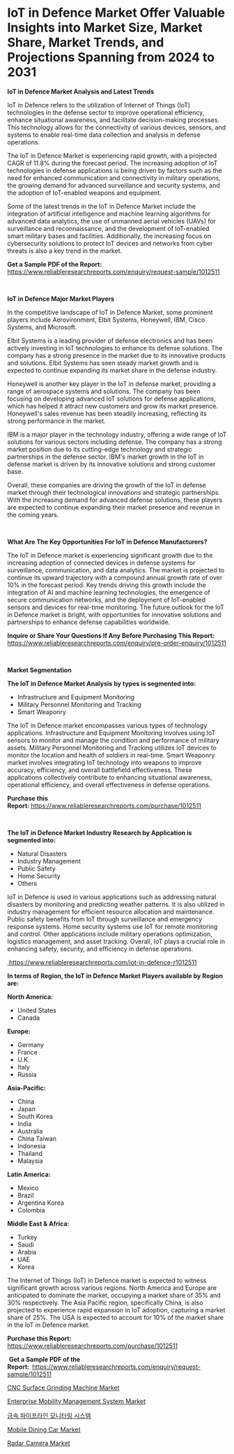 <p><h1>IoT in Defence Market Offer Valuable Insights into Market Size, Market Share, Market Trends, and Projections Spanning from 2024 to 2031</h1></p><p><strong>IoT in Defence Market Analysis and Latest Trends</strong></p>
<p><p>IoT in Defence refers to the utilization of Internet of Things (IoT) technologies in the defense sector to improve operational efficiency, enhance situational awareness, and facilitate decision-making processes. This technology allows for the connectivity of various devices, sensors, and systems to enable real-time data collection and analysis in defense operations.</p><p>The IoT in Defence Market is experiencing rapid growth, with a projected CAGR of 11.8% during the forecast period. The increasing adoption of IoT technologies in defense applications is being driven by factors such as the need for enhanced communication and connectivity in military operations, the growing demand for advanced surveillance and security systems, and the adoption of IoT-enabled weapons and equipment.</p><p>Some of the latest trends in the IoT in Defence Market include the integration of artificial intelligence and machine learning algorithms for advanced data analytics, the use of unmanned aerial vehicles (UAVs) for surveillance and reconnaissance, and the development of IoT-enabled smart military bases and facilities. Additionally, the increasing focus on cybersecurity solutions to protect IoT devices and networks from cyber threats is also a key trend in the market.</p></p>
<p><strong>Get a Sample PDF of the Report:&nbsp;</strong> <a href="https://www.reliableresearchreports.com/enquiry/request-sample/1012511">https://www.reliableresearchreports.com/enquiry/request-sample/1012511</a></p>
<p>&nbsp;</p>
<p><strong>IoT in Defence Major Market Players</strong></p>
<p><p>In the competitive landscape of IoT in Defence Market, some prominent players include Aerovironment, Elbit Systems, Honeywell, IBM, Cisco Systems, and Microsoft. </p><p>Elbit Systems is a leading provider of defense electronics and has been actively investing in IoT technologies to enhance its defense solutions. The company has a strong presence in the market due to its innovative products and solutions. Elbit Systems has seen steady market growth and is expected to continue expanding its market share in the defense industry.</p><p>Honeywell is another key player in the IoT in defense market, providing a range of aerospace systems and solutions. The company has been focusing on developing advanced IoT solutions for defense applications, which has helped it attract new customers and grow its market presence. Honeywell's sales revenue has been steadily increasing, reflecting its strong performance in the market.</p><p>IBM is a major player in the technology industry, offering a wide range of IoT solutions for various sectors including defense. The company has a strong market position due to its cutting-edge technology and strategic partnerships in the defense sector. IBM's market growth in the IoT in defense market is driven by its innovative solutions and strong customer base.</p><p>Overall, these companies are driving the growth of the IoT in defense market through their technological innovations and strategic partnerships. With the increasing demand for advanced defense solutions, these players are expected to continue expanding their market presence and revenue in the coming years.</p></p>
<p>&nbsp;</p>
<p><strong>What Are The Key Opportunities For IoT in Defence Manufacturers?</strong></p>
<p><p>The IoT in Defence market is experiencing significant growth due to the increasing adoption of connected devices in defense systems for surveillance, communication, and data analytics. The market is projected to continue its upward trajectory with a compound annual growth rate of over 10% in the forecast period. Key trends driving this growth include the integration of AI and machine learning technologies, the emergence of secure communication networks, and the deployment of IoT-enabled sensors and devices for real-time monitoring. The future outlook for the IoT in Defence market is bright, with opportunities for innovative solutions and partnerships to enhance defense capabilities worldwide.</p></p>
<p><strong>Inquire or Share Your Questions If Any Before Purchasing This Report:</strong> <a href="https://www.reliableresearchreports.com/enquiry/pre-order-enquiry/1012511">https://www.reliableresearchreports.com/enquiry/pre-order-enquiry/1012511</a></p>
<p>&nbsp;</p>
<p><strong>Market Segmentation</strong></p>
<p><strong>The IoT in Defence Market Analysis by types is segmented into:</strong></p>
<p><ul><li>Infrastructure and Equipment Monitoring</li><li>Military Personnel Monitoring and Tracking</li><li>Smart Weaponry</li></ul></p>
<p><p>The IoT in Defence market encompasses various types of technology applications. Infrastructure and Equipment Monitoring involves using IoT sensors to monitor and manage the condition and performance of military assets. Military Personnel Monitoring and Tracking utilizes IoT devices to monitor the location and health of soldiers in real-time. Smart Weaponry market involves integrating IoT technology into weapons to improve accuracy, efficiency, and overall battlefield effectiveness. These applications collectively contribute to enhancing situational awareness, operational efficiency, and overall effectiveness in defense operations.</p></p>
<p><strong>Purchase this Report:&nbsp;</strong><a href="https://www.reliableresearchreports.com/purchase/1012511">https://www.reliableresearchreports.com/purchase/1012511</a></p>
<p>&nbsp;</p>
<p><strong>The IoT in Defence Market Industry Research by Application is segmented into:</strong></p>
<p><ul><li>Natural Disasters</li><li>Industry Management</li><li>Public Safety</li><li>Home Security</li><li>Others</li></ul></p>
<p><p>IoT in Defence is used in various applications such as addressing natural disasters by monitoring and predicting weather patterns. It is also utilized in industry management for efficient resource allocation and maintenance. Public safety benefits from IoT through surveillance and emergency response systems. Home security systems use IoT for remote monitoring and control. Other applications include military operations optimization, logistics management, and asset tracking. Overall, IoT plays a crucial role in enhancing safety, security, and efficiency in defense operations.</p></p>
<p><a href="https://www.reliableresearchreports.com/iot-in-defence-r1012511">&nbsp;https://www.reliableresearchreports.com/iot-in-defence-r1012511</a></p>
<p><strong>In terms of Region, the IoT in Defence Market Players available by Region are:</strong></p>
<p>
    <p> <strong> North America: </strong>
        <ul>
            <li>United States</li>
            <li>Canada</li>
        </ul>
        </p> 
    <p> <strong> Europe: </strong>
        <ul>
            <li>Germany</li>
            <li>France</li>
            <li>U.K.</li>
            <li>Italy</li>
            <li>Russia</li>
        </ul>
        </p> 
    <p> <strong> Asia-Pacific: </strong>
        <ul>
            <li>China</li>
            <li>Japan</li>
            <li>South Korea</li>
            <li>India</li>
            <li>Australia</li>
            <li>China Taiwan</li>
            <li>Indonesia</li>
            <li>Thailand</li>
            <li>Malaysia</li>
        </ul>
        </p> 
    <p> <strong> Latin America: </strong>
        <ul>
            <li>Mexico</li>
            <li>Brazil</li>
            <li>Argentina Korea</li>
            <li>Colombia</li>
        </ul>
        </p> 
    <p> <strong> Middle East & Africa: </strong>
        <ul>
            <li>Turkey</li>
            <li>Saudi</li>
            <li>Arabia</li>
            <li>UAE</li>
            <li>Korea</li>
        </ul>
    </p>
    </p>
<p><p>The Internet of Things (IoT) in Defence market is expected to witness significant growth across various regions. North America and Europe are anticipated to dominate the market, occupying a market share of 35% and 30% respectively. The Asia Pacific region, specifically China, is also projected to experience rapid expansion in IoT adoption, capturing a market share of 25%. The USA is expected to account for 10% of the market share in the IoT in Defence market.</p></p>
<p><strong>Purchase this Report: </strong><a href="https://www.reliableresearchreports.com/purchase/1012511">https://www.reliableresearchreports.com/purchase/1012511</a></p>
<p>&nbsp;<strong>Get a Sample PDF of the Report:&nbsp;&nbsp;</strong><a href="https://www.reliableresearchreports.com/enquiry/request-sample/1012511">https://www.reliableresearchreports.com/enquiry/request-sample/1012511</a></p>
<p><strong></strong></p>
<p><p><a href="https://medium.com/@david.mackay7867865/cnc-surface-grinding-machine-market-size-is-growing-at-cagr-of-14-5-3ba873a82103">CNC Surface Grinding Machine Market</a></p><p><a href="https://github.com/riwar777/Market-Research-Report-List-1/blob/main/enterprise-mobility-management-system-market.md">Enterprise Mobility Management System Market</a></p><p><a href="https://github.com/ahmadrevanz10/Market-Research-Report-List-2/blob/main/671083280617.md">금속 파이프라인 모니터링 시스템</a></p><p><a href="https://github.com/IkeSchumm04/Market-Research-Report-List-1/blob/main/mobile-dining-car-market.md">Mobile Dining Car Market</a></p><p><a href="https://medium.com/@bessiperez20/global-radar-camera-market-is-projected-to-grow-at-a-cagr-of-11-6-9f5160ba01ce">Radar Camera Market</a></p></p>